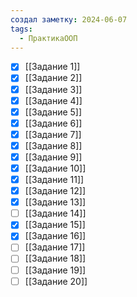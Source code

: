 ```yaml
---
создал заметку: 2024-06-07
tags:
  - ПрактикаООП
---
```

- [x] [[Задание 1]]
- [x] [[Задание 2]]
- [x]  [[Задание 3]]
- [x] [[Задание 4]]
- [x] [[Задание 5]]
- [x] [[Задание 6]]
- [x] [[Задание 7]]
- [x] [[Задание 8]]
- [x] [[Задание 9]]
- [x] [[Задание 10]]
- [x] [[Задание 11]]
- [x] [[Задание 12]]
- [x] [[Задание 13]]
- [ ] [[Задание 14]]
- [x] [[Задание 15]]
- [x] [[Задание 16]]
- [ ] [[Задание 17]]
- [ ] [[Задание 18]]
- [ ] [[Задание 19]]
- [ ] [[Задание 20]]